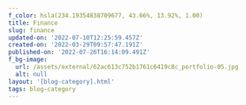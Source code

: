 ```yaml
---
f_color: hsla(234.19354838709677, 43.66%, 13.92%, 1.00)
title: Finance
slug: finance
updated-on: '2022-07-10T12:25:59.457Z'
created-on: '2022-03-29T09:57:47.191Z'
published-on: '2022-07-26T16:14:09.491Z'
f_bg-image:
  url: /assets/external/62ac613c752b1761c6419c8c_portfolio-05.jpg
  alt: null
layout: '[blog-category].html'
tags: blog-category
---
```



